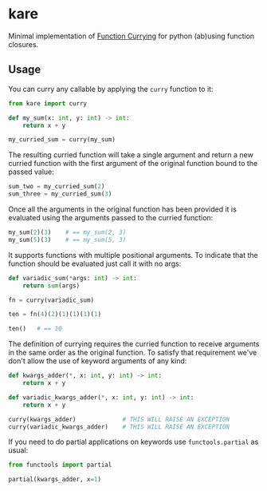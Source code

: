 # kare
Minimal implementation of [Function Currying](https://en.wikipedia.org/wiki/Currying) for python (ab)using function closures.

## Usage
You can curry any callable by applying the `curry` function to it:
```python
from kare import curry

def my_sum(x: int, y: int) -> int:
    return x + y

my_curried_sum = curry(my_sum)
```
The resulting curried function will take a single argument and return a new curried function with the first argument of the original function bound to the passed value:
```python
sum_two = my_curried_sum(2)
sum_three = my_curried_sum(3)
```
Once all the arguments in the original function has been provided it is evaluated using the arguments passed to the curried function:
```python
my_sum(2)(3)    # == my_sum(2, 3)
my_sum(5)(3)    # == my_sum(5, 3)
```
It supports functions with multiple positional arguments. To indicate that the function should be evaluated just call it with no args:
```python
def variadic_sum(*args: int) -> int:
    return sum(args)

fn = curry(variadic_sum)

ten = fn(4)(2)(1)(1)(1)(1)

ten()   # == 10
```
The definition of currying requires the curried function to receive arguments in the same order as the original function. To satisfy that requirement we've don't allow the use of keyword arguments of any kind:
```python
def kwargs_adder(*, x: int, y: int) -> int:
    return x + y

def variadic_kwargs_adder(*, x: int, y: int) -> int:
    return x + y

curry(kwargs_adder)             # THIS WILL RAISE AN EXCEPTION
curry(variadic_kwargs_adder)    # THIS WILL RAISE AN EXCEPTION
```

If you need to do partial applications on keywords use `functools.partial` as usual:
```python
from functools import partial

partial(kwargs_adder, x=1)
```